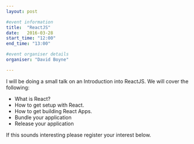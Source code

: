 ```yaml
---
layout: post

#event information
title:  "ReactJS"
date:   2016-03-28
start_time: "12:00"
end_time: "13:00"

#event organiser details
organiser: "David Boyne"

---
```


I will be doing a small talk on an Introduction into ReactJS. We will cover the following:

- What is React?
- How to get setup with React.
- How to get building React Apps.
- Bundle your application
- Release your application

If this sounds interesting please register your interest below.
